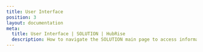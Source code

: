```yaml
---
title: User Interface
position: 3
layout: documentation
meta:
  title: User Interface | SOLUTION | HubRise
  description: How to navigate the SOLUTION main page to access information about the orders and customise the behaviour of the bridge. Synchronise your data.
---
```

